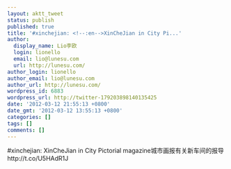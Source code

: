 ```yaml
---
layout: aktt_tweet
status: publish
published: true
title: '#xinchejian: <!--:en-->XinCheJian in City Pi...'
author:
  display_name: Lio李欧
  login: lionello
  email: lio@lunesu.com
  url: http://lunesu.com/
author_login: lionello
author_email: lio@lunesu.com
author_url: http://lunesu.com/
wordpress_id: 6883
wordpress_url: http://twitter-179203898140135425
date: '2012-03-12 21:55:13 +0800'
date_gmt: '2012-03-12 13:55:13 +0800'
categories: []
tags: []
comments: []
---
```

<p>#xinchejian: <!--:en-->XinCheJian in City Pictorial magazine<!--:--><!--:zh-->城市画报有关新车间的报导<!--:--> http://t.co/U5HAdR1J</p>
